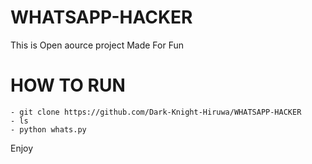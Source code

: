 # WHATSAPP-HACKER
This is Open aource project Made For Fun 

# HOW TO RUN
```
- git clone https://github.com/Dark-Knight-Hiruwa/WHATSAPP-HACKER
- ls
- python whats.py
```
Enjoy 
